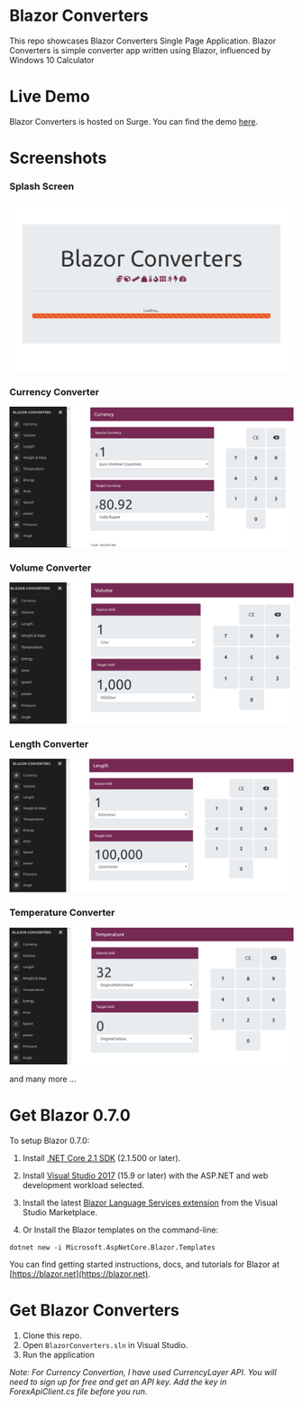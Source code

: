 # Blazor Converters
This repo showcases Blazor Converters Single Page Application. Blazor Converters is simple converter app written using Blazor, influenced by Windows 10 Calculator

# Live Demo
Blazor Converters is hosted on Surge. You can find the demo [here](http://blazorconverters.surge.sh).

# Screenshots

### Splash Screen
![Splash Screen](https://github.com/lohithgn/blazor-converters/raw/master/assets/BlazorConverterSplash.png)

### Currency Converter
![Currency Converter](https://github.com/lohithgn/blazor-converters/raw/master/assets/CurrenyConverter.jpg)

### Volume Converter
![Volume Converter](https://github.com/lohithgn/blazor-converters/raw/master/assets/VolumeConverter.jpg)

### Length Converter
![Length Converter](https://github.com/lohithgn/blazor-converters/raw/master/assets/LengthConverter.png)

### Temperature Converter
![Temperature Converter](https://github.com/lohithgn/blazor-converters/raw/master/assets/TemperatureConverter.png)

and many more ...

# Get Blazor 0.7.0

To setup Blazor 0.7.0:

1. Install [.NET Core 2.1 SDK](https://s.ch9.ms/Shows/Azure-Friday/feed/mp4high) (2.1.500 or later).
2. Install [Visual Studio 2017](https://go.microsoft.com/fwlink/?linkid=873093) (15.9 or later) with the ASP.NET and web development workload selected.
3. Install the latest [Blazor Language Services extension](https://go.microsoft.com/fwlink/?linkid=870389) from the Visual Studio Marketplace.

4. Or Install the Blazor templates on the command-line:

```
dotnet new -i Microsoft.AspNetCore.Blazor.Templates
```

You can find getting started instructions, docs, and tutorials for Blazor at [https://blazor.net](https://blazor.net).


# Get Blazor Converters
1. Clone this repo.
2. Open ```BlazorConverters.sln``` in Visual Studio.
3. Run the application

<i>Note: For Currency Convertion, I have used CurrencyLayer API. You will need to sign up for free and get an API key. Add the key in ForexApiClient.cs file before you run.</i>